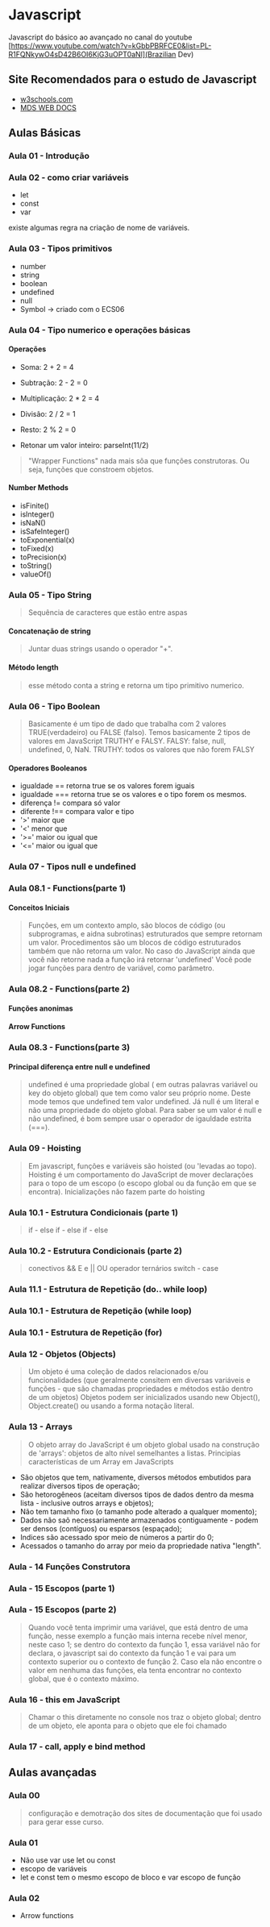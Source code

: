 # Javascript

Javascript do básico ao avançado no canal do youtube
[https://www.youtube.com/watch?v=kGbbPBRFCE0&list=PL-R1FQNkywO4sD42B6OI6KjG3uOPT0aNl](Brazilian Dev)

## Site Recomendados para o estudo de Javascript

- [w3schools.com](https://www.w3schools.com)
- [MDS WEB DOCS](https://developer.mozilla.org/pt-BR/docs/Learn/Getting_started_with_the_web)

## Aulas Básicas

### Aula 01 - Introdução

### Aula 02 - como criar variáveis

- let
- const
- var

existe algumas regra na criação de nome de variáveis.

### Aula 03 - Tipos primitivos

- number
- string
- boolean
- undefined
- null
- Symbol -> criado com o ECS06

### Aula 04 - Tipo numerico e operações básicas

#### Operações

- Soma: 2 + 2 = 4

- Subtração: 2 - 2 = 0

- Multiplicação: 2 * 2 = 4

- Divisão: 2 / 2 = 1

- Resto: 2 % 2 = 0

- Retonar um valor inteiro: parseInt(11/2)

> "Wrapper Functions" nada mais sõa que funções construtoras. Ou seja, funções que constroem objetos.

#### Number Methods

- isFinite()
- isInteger()
- isNaN()
- isSafeInteger()
- toExponential(x)
- toFixed(x)
- toPrecision(x)
- toString()
- valueOf()

### Aula 05 - Tipo String

> Sequência de caracteres que estão entre aspas

#### Concatenação de string

> Juntar duas strings usando o operador "+".

#### Método length

> esse método conta a string e retorna um tipo primitivo numerico.

### Aula 06 - Tipo Boolean

> Basicamente é um tipo de dado que trabalha com 2 valores TRUE(verdadeiro) ou FALSE (falso).
> Temos basicamente 2 tipos de valores em JavaScript TRUTHY e FALSY.
> FALSY: false, null, undefined, 0, NaN.
> TRUTHY: todos os valores que não forem FALSY

#### Operadores Booleanos

- igualdade == retorna true se os valores forem iguais
- igualdade === retorna true se os valores e o tipo forem os mesmos.
- diferença != compara só valor
- diferente !== compara valor e tipo
- '>' maior que
- '<' menor que
- '>=' maior ou igual que
- '<=' maior ou igual que

### Aula 07 - Tipos null e undefined

### Aula 08.1 - Functions(parte 1)

#### Conceitos Iniciais

> Funções, em um contexto amplo, são blocos de código (ou subprogramas, e aidna subrotinas) estruturados que sempre retornam um valor.
> Procedimentos são um blocos de código estruturados também que não retorna um valor.
> No caso do JavaScript ainda que você não retorne nada a função irá retornar 'undefined'
> Você pode jogar funções para dentro de variável, como parâmetro.

### Aula 08.2 - Functions(parte 2)

#### Funções anonimas

#### Arrow Functions

### Aula 08.3 - Functions(parte 3)

#### Principal diferença entre null e undefined

> undefined é uma propriedade global ( em outras palavras variável ou key do objeto global) que tem como valor seu próprio nome. Deste mode temos que undefined tem valor undefined.
> Já null é um literal e não uma propriedade do objeto global. Para saber se um valor é null e não undefined, é bom sempre usar o operador de igauldade estrita (===).

### Aula 09 - Hoisting

> Em javascript, funções e variáveis são hoisted (ou 'levadas ao topo).
> Hoisting é um comportamento do JavaScript de mover declarações para o topo de um escopo (o escopo global ou da função em que se encontra).
> Inicializações não fazem parte do hoisting

### Aula 10.1 - Estrutura Condicionais (parte 1)

> if - else
> if - else if - else

### Aula 10.2 - Estrutura Condicionais (parte 2)

> conectivos && E e || OU
> operador ternários
> switch - case

### Aula 11.1 - Estrutura de Repetição (do.. while loop)

### Aula 10.1 - Estrutura de Repetição (while loop)

### Aula 10.1 - Estrutura de Repetição (for)

### Aula 12 - Objetos (Objects)

> Um objeto é uma coleção de dados relacionados e/ou funcionalidades (que geralmente consitem em diversas variáveis e funções - que são chamadas propriedades e métodos estão dentro de um objetos)
> Objetos podem ser inicializados usando new Object(), Object.create() ou usando a forma notação literal.

### Aula 13 - Arrays

> O objeto array do JavaScript é um objeto global usado na construção de 'arrays': objetos de alto nível semelhantes a listas.
> Principias características de um Array em JavaScripts

- São objetos que tem, nativamente, diversos métodos embutidos para realizar diversos tipos de operação;
- São hetorogêneos (aceitam diversos tipos de dados dentro da mesma lista - inclusive outros arrays e objetos);
- Não tem tamanho fixo (o tamanho pode alterado a qualquer momento);
- Dados não saõ necessariamente armazenados contiguamente - podem ser densos (contíguos) ou esparsos (espaçado);
- Indices são acessado spor meio de números a partir do 0;
- Acessados o tamanho do array por meio da propriedade nativa "length".

### Aula - 14 Funções Construtora

### Aula - 15 Escopos (parte 1)

### Aula - 15 Escopos (parte 2)

> Quando você tenta imprimir uma variável, que está dentro de uma função, nesse exemplo a função mais interna recebe nível menor, neste caso 1; se dentro do contexto da função 1, essa variável não for declara, o javascript sai do contexto da função 1 e vai para um contexto superior ou o contexto de função 2. Caso ela não encontre o valor em nenhuma das funções, ela tenta encontrar no contexto global, que é o contexto máximo.

### Aula 16 - this em JavaScript

> Chamar o this diretamente no console nos traz o objeto global; dentro de um objeto, ele aponta para o objeto que ele foi chamado

### Aula 17 - call, apply e bind method

> 

## Aulas avançadas

### Aula 00

> configuração e demotração dos sites de documentação que foi usado para gerar esse curso.

### Aula 01

- Não use var use let ou const
- escopo de variáveis
- let e const tem o mesmo escopo de bloco e var escopo de função

### Aula 02

- Arrow functions
